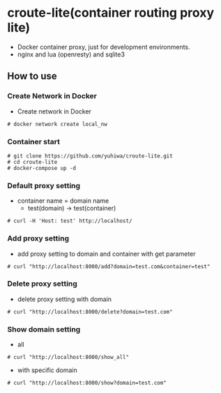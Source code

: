 # croute-lite(container routing proxy lite)

- Docker container proxy, just for development environments.
- nginx and lua (openresty) and sqlite3


## How to use

### Create Network in Docker

- Create network in Docker

```
# docker network create local_nw
```

### Container start

```
# git clone https://github.com/yuhiwa/croute-lite.git
# cd croute-lite
# docker-compose up -d
```

### Default proxy setting

- container name = domain name
  - test(domain) -> test(container)
```
# curl -H 'Host: test' http://localhost/
```

### Add proxy setting 

- add proxy setting to domain and container with get parameter 
```
# curl "http://localhost:8000/add?domain=test.com&container=test"
```

### Delete proxy setting 
- delete proxy setting with domain
```
# curl "http://localhost:8000/delete?domain=test.com"
```

### Show domain setting
- all 
```
# curl "http://localhost:8000/show_all"
```
- with specific domain
```
# curl "http://localhost:8000/show?domain=test.com"
```

